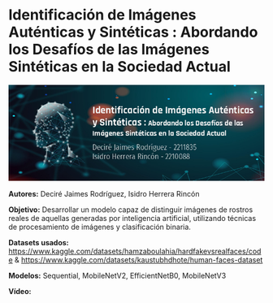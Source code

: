 # Identificación de Imágenes Auténticas y Sintéticas : Abordando los Desafíos de las Imágenes Sintéticas en la Sociedad Actual

![banner](banner.png)

**Autores:**
Deciré Jaimes Rodríguez, Isidro Herrera Rincón

**Objetivo:** 
Desarrollar un modelo capaz de distinguir imágenes de rostros reales de aquellas generadas por inteligencia artificial, utilizando técnicas de procesamiento de imágenes y clasificación binaria.

**Datasets usados:** https://www.kaggle.com/datasets/hamzaboulahia/hardfakevsrealfaces/code & https://www.kaggle.com/datasets/kaustubhdhote/human-faces-dataset

**Modelos:** Sequential, MobileNetV2, EfficientNetB0, MobileNetV3

**Vídeo:** 
